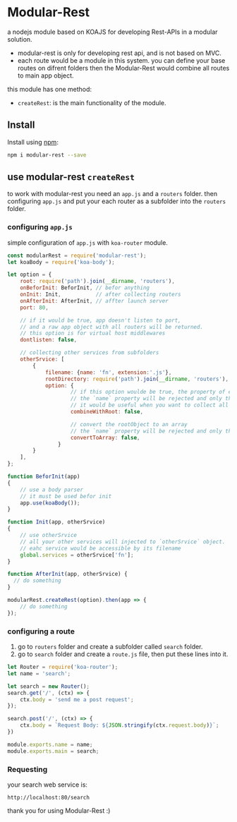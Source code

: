 # Modular-Rest
a nodejs module based on KOAJS for developing Rest-APIs in a modular solution. 
- modular-rest is only for developing rest api, and is not based on MVC.
- each route would be a module in this system. you can define your base routes on difrent folders then the Modular-Rest would combine all routes to main app object.

this module has one method:
- `createRest`: is the main functionality of the module.

## Install 

Install using [npm](https://www.npmjs.com/package/modular-rest):

```sh
npm i modular-rest --save
```

## use modular-rest `createRest`

to work with modular-rest you need an `app.js` and a `routers` folder. then configuring `app.js` and put your each router as a subfolder into the `routers` folder.


### configuring `app.js`
simple configuration of `app.js` with `koa-router` module.

```js
const modularRest = require('modular-rest');
let koaBody = require('koa-body');

let option = {
    root: require('path').join(__dirname, 'routers'),
    onBeforInit: BeforInit, // befor anything
    onInit: Init,           // after collecting routers
    onAfterInit: AfterInit, // affter launch server
    port: 80,

    // if it would be true, app doesn't listen to port,
    // and a raw app object with all routers will be returned.
    // this option is for virtual host middlewares
    dontlisten: false,

    // collecting other services from subfolders
    otherSrvice: [
        {
            filename: {name: 'fn', extension:'.js'},
            rootDirectory: require('path').join(__dirname, 'routers'),
            option: {
                    // if this option woulde be true, the property of each service will be attached to rootObject
                    // the `name` property will be rejected and only the main property of each service would be recognize.
                    // it would be useful when you want to collect all mongoose models in one root object.
                    combineWithRoot: false,

                    // convert the rootObject to an array
                    // the `name` property will be rejected and only the main property of each service would be recognize.
                    convertToArray: false,
                }
        }
    ],
};

function BeforInit(app)
{
    // use a body parser
    // it must be used befor init
    app.use(koaBody());
}

function Init(app, otherSrvice)
{   
    // use otherSrvice
    // all your other services will injected to `otherSrvice` object.
    // eahc service would be accessible by its filename
    global.services = otherSrvice['fn'];
}

function AfterInit(app, otherSrvice) {
  // do something
}

modularRest.createRest(option).then(app => {
    // do something
});
```

### configuring a route
1. go to `routers` folder and create a subfolder called `search` folder. 
2. go to `search` folder and create a `route.js` file, then put these lines into it.

```js
let Router = require('koa-router');
let name = 'search';

let search = new Router();
search.get('/', (ctx) => {
    ctx.body = 'send me a post request';
});

search.post('/', (ctx) => {
    ctx.body = `Request Body: ${JSON.stringify(ctx.request.body)}`;
})

module.exports.name = name;
module.exports.main = search;
```

### Requesting
your search web service is:
```
http://localhost:80/search
```


thank you for using Modular-Rest :)
